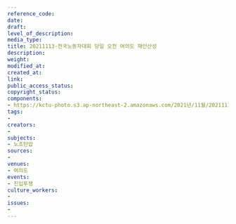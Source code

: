 ```yaml
---
reference_code: 
date: 
draft: 
level_of_description: 
media_type: 
title: 20211113-전국노동자대회 당일 오전 여의도 재인산성
description: 
weight: 
modified_at: 
created_at: 
link: 
public_access_status: 
copyright_status: 
components:
- https://kctu-photo.s3.ap-northeast-2.amazonaws.com/2021년/11월/20211113-전국노동자대회+당일+오전+여의도+재인산성/_1D20243.jpg
tags:
- 
creators:
- 
subjects:
- 노조탄압
sources:
- 
venues:
- 여의도
events:
- 진입투쟁
culture_workers:
- 
issues:
- 
---
```

